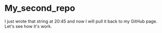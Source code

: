 # My_second_repo

I just wrote that string at 20:45 and now
I will pull it back to my GitHub page.
Let's see how it's work.
